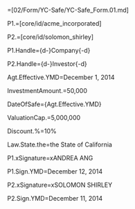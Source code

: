 =[02/Form/YC-Safe/YC-Safe_Form.01.md]

P1.=[core/id/acme_incorporated]

P2.=[core/id/solomon_shirley]

P1.Handle={d-}Company{-d}

P2.Handle={d-}Investor{-d}

Agt.Effective.YMD=December 1, 2014


InvestmentAmount.$=$50,000

DateOfSafe={Agt.Effective.YMD}

ValuationCap.$=$5,000,000

Discount.%=10%

Law.State.the=the State of California


P1.xSignature=xANDREA ANG

P1.Sign.YMD=December 12, 2014

P2.xSignature=xSOLOMON SHIRLEY

P2.Sign.YMD=December 11, 2014